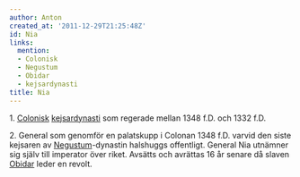 ```yaml
---
author: Anton
created_at: '2011-12-29T21:25:48Z'
id: Nia
links:
  mention:
  - Colonisk
  - Negustum
  - Obidar
  - kejsardynasti
title: Nia
---
```


1\. [Colonisk][] [kejsardynasti] som regerade mellan 1348 f.D. och 1332 f.D.

2\. General som genomför en palatskupp i Colonan 1348 f.D. varvid den siste kejsaren av
[Negustum]-dynastin halshuggs offentligt. General Nia utnämner sig själv till imperator över riket.
Avsätts och avrättas 16 år senare då slaven [Obidar] leder en revolt.

  [Colonisk]: Colonisk
  [kejsardynasti]: kejsardynasti
  [Negustum]: Negustum
  [Obidar]: Obidar
